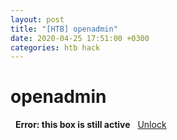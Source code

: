 ```yaml
---
layout: post
title: "[HTB] openadmin"
date: 2020-04-25 17:51:00 +0300
categories: htb hack
---
```


# openadmin
&nbsp;
**Error: this box is still active**
&nbsp;
[Unlock](/assets/enc/openadmin)
